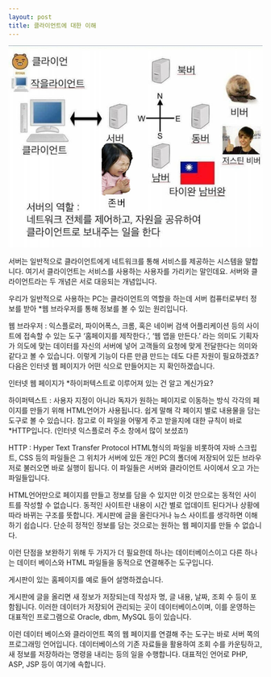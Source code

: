 ```yaml
---
layout: post
title: 클라이언트에 대한 이해
---
```


![ab](/img/plan.jpg)

서버는 일반적으로 클라이언트에게 네트워크를 통해 서비스를 제공하는 시스템을 말합니다. 여기서 클라이언트는 서비스를 사용하는 사용자를 가리키는 말인데요. 서버와 클라이언트라는 두 개념은 서로 대응되는 개념입니다.

우리가 일반적으로 사용하는 PC는 클라이언트의 역할을 하는데 서버 컴퓨터로부터 정보를 받아 *웹 브라우저를 통해 정보를 볼 수 있는 원리입니다.

웹 브라우저 : 익스플로러, 파이어폭스, 크롬, 혹은 네이버 검색 어플리케이션 등의 사이트에 접속할 수 있는 도구
‘홈페이지를 제작한다.’, ‘웹 앱을 만든다.’ 라는 의미도 기획자가 의도에 맞는 데이터를 자신의 서버에 넣어 고객들의 요청에 맞게 전달한다는 의미와 같다고 볼 수 있습니다. 이렇게 기능이 다른 만큼 만드는 데도 다른 자원이 필요하겠죠?
다음은 인터넷 웹 페이지가 어떤 식으로 만들어지는 지 확인하겠습니다.

 

 

인터넷 웹 페이지가 *하이퍼텍스트로 이루어져 있는 건 알고 계신가요?

하이퍼텍스트 : 사용자 지정이 아니라 독자가 원하는 페이지로 이동하는 방식
각각의 페이지를 만들기 위해 HTML언어가 사용됩니다. 쉽게 말해 각 페이지 별로 내용물을 담는 도구로 볼 수 있습니다. 참고로 이 파일을 어떻게 주고 받을지에 대한 규칙이 바로 *HTTP입니다. (인터넷 익스플로러 주소 창에서 많이 보셨죠!)

HTTP : Hyper Text Transfer Protocol
HTML형식의 파일을 비롯하여 자바 스크립트, CSS 등의 파일들은 그 위치가 서버에 있든 개인 PC의 폴더에 저장되어 있든 브라우저로 불러오면 바로 실행이 됩니다. 이 파일들은 서버와 클라이언트 사이에서 오고 가는 파일들입니다.

HTML언어만으로 페이지를 만들고 정보를 담을 수 있지만 이것 만으로는 동적인 사이트를 작성할 수 없습니다. 동적인 사이트란 내용이 시간 별로 업데이트 된다거나 상황에 따라 바뀌는 구조를 뜻합니다. 게시판에 글을 올린다거나 뉴스 사이트를 생각하면 이해하기 쉽습니다. 단순히 정적인 정보를 담는 것으로는 원하는 웹 페이지를 만들 수 없습니다.

 

 

이런 단점을 보완하기 위해 두 가지가 더 필요한데 하나는 데이터베이스이고 다른 하나는 데이터 베이스와 HTML 파일들을 동적으로 연결해주는 도구입니다.

게시판이 있는 홈페이지를 예로 들어 설명하겠습니다.

게시판에 글을 올리면 새 정보가 저장되는데 작성자 명, 글 내용, 날짜, 조회 수 등이 포함됩니다. 이러한 데이터가 저장되어 관리되는 곳이 데이터베이스이며, 이를 운영하는 대표적인 프로그램으로 Oracle, dbm, MySQL 등이 있습니다.

이런 데이터 베이스와 클라이언트 쪽의 웹 페이지를 연결해 주는 도구는 바로 서버 쪽의 프로그래밍 언어입니다. 데이터베이스의 기존 자료들을 활용하여 조회 수를 카운팅하고, 새 정보를 저장하라는 명령을 내리는 등의 일을 수행합니다. 대표적인 언어로 PHP, ASP, JSP 등이 여기에 속합니다.
